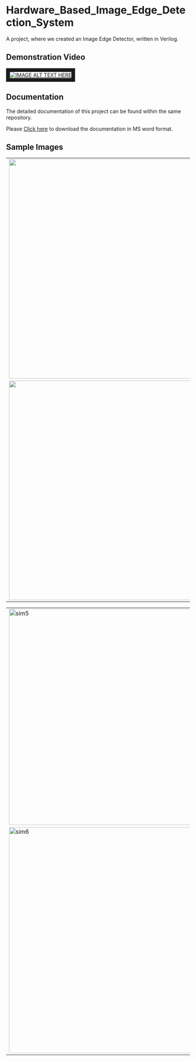 # Hardware_Based_Image_Edge_Detection_System
A project, where we created an Image Edge Detector, written in Verilog. 

<h2>Demonstration Video</h2>
<a href="https://www.youtube.com/watch?feature=player_embedded&v=rppAjAvC2ncQlb_o
" target="_blank"><img src="https://github.com/user-attachments/assets/bc73b075-2648-4a49-930f-69d9903ad229" 
alt="IMAGE ALT TEXT HERE" border="10" /></a>

<h2>Documentation</h2>
<p>The detailed documentation of this project can be found within the same repository.</p>
<p>Please <a href="https://github.com/Jayakrishnan-Menon/8051_Based_Auto_Billing_Shopping_Cart/raw/refs/heads/main/MPMC%20Project%20Report.docx" target="_blank" rel="noopener noreferrer">Click here</a> to download the documentation in MS word format.</p>

<h2>Sample Images</h2>
<table>
  <tr>
    <td><img width='600' src="https://github.com/user-attachments/assets/8ada0c49-d942-47ad-9cee-9701b6c2ba30"></td>
    <td><img width='600' src="https://github.com/user-attachments/assets/a6c517ed-5259-40f1-93b8-295e1ebb8a1d"></td>
  </tr>
  <tr>
    <td><img width='600' src="https://github.com/user-attachments/assets/a4d8b7ee-e16e-485a-9e2b-5520fece3837"></td>
    <td><img width='600' src="https://github.com/user-attachments/assets/b8364c55-f940-41e3-a935-1a368f3df3cc"></td>
  </tr>
</table>

<table>
  <tr>
    <td><img width="1284" height="591" alt="sim5" src="https://github.com/user-attachments/assets/061a4861-9d6a-4f6f-b0ab-e72aa8136da0" /></td>
  </tr>
  <tr>
    <td><img width="1337" height="618" alt="sim6" src="https://github.com/user-attachments/assets/0816bead-b245-4987-b616-86d2367a3998" /></td>
  </tr>
</table>

